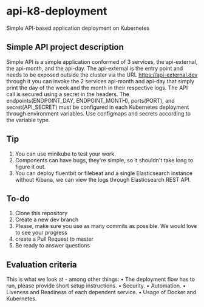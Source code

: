# api-k8-deployment
Simple API-based application deployment on Kubernetes

## Simple API project description

Simple API is a simple application conformed of 3 services, the api-external, the api-month, and the api-day. The api-external is the entry point and needs to be exposed outside the cluster via the URL https://api-external.dev through it you can invoke the 2 services api-month and api-day that simply print the day of the week and the month in their respective logs. The API call is secured using a secret in the headers.
The endpoints(ENDPOINT_DAY, ENDPOINT_MONTH), ports(PORT), and secret(API_SECRET) must be configured in each Kubernetes deployment through environment variables. Use configmaps and secrets according to the variable type.

## Tip

1.	You can use minikube to test your work.
2.	Components can have bugs, they're simple, so it shouldn't take long to figure it out.
3. 	You can deploy fluentbit or filebeat and a single Elasticsearch instance without Kibana, we can view the logs through Elasticsearch REST API.

## To-do

1.	Clone this repository
2.	Create a new dev branch
3.	Please, make sure you use as many commits as possible. We would love to see your progress
4.	create a Pull Request to master
5.	Be ready to answer questions

## Evaluation criteria

This is what we look at - among other things:
•	The deployment flow has to run, please provide short setup instructions.
•	Security.
•	Automation.
•	Liveness and Readiness of each dependent service.
•	Usage of Docker and Kubernetes.

